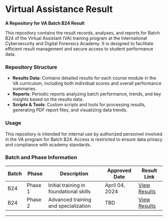 
# Virtual Assistance Result

**A Repository for VA Batch B24 Result**

This repository contains the result records, analyses, and reports for Batch B24 of the Virtual Assistant (VA) training program at the International Cybersecurity and Digital Forensics Academy. It is designed to facilitate efficient result management and secure access to student performance data.

### Repository Structure

- **Results Data**: Contains detailed results for each course module in the VA curriculum, including both individual scores and overall performance summaries.
- **Reports**: Periodic reports analyzing batch performance, trends, and key insights based on the results data.
- **Scripts & Tools**: Custom scripts and tools for processing results, generating PDF report files, and visualizing data trends.

### Usage

This repository is intended for internal use by authorized personnel involved in the VA program for Batch B24. Access is restricted to ensure data privacy and compliance with academy standards.

### Batch and Phase Information

| **Batch** | **Phase** | **Description**                          | **Approved Date** | **Result Link**                                                                                       |
|-----------|-----------|------------------------------------------|--------------------|-------------------------------------------------------------------------------------------------------|
| B24       | Phase 1   | Initial training in foundational skills  | April 04, 2024    | [View Results](https://github.com/aivtic/VA-Result/blob/main/VA%20Phase%201%20Approved%20Result.csv)  |
| B24       | Phase 2   | Advanced training and specialization     | TBD               | [View Results](#)                                                                                     |

---

